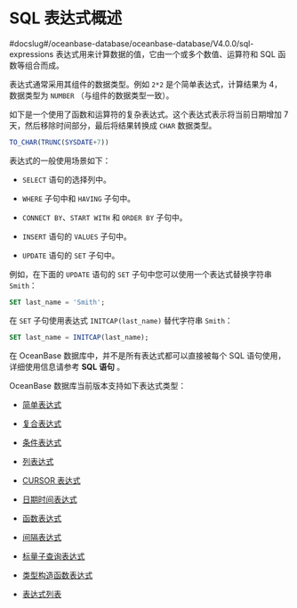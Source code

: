 SQL 表达式概述 
==============================
#docslug#/oceanbase-database/oceanbase-database/V4.0.0/sql-expressions
表达式用来计算数据的值，它由一个或多个数值、运算符和 SQL 函数等组合而成。

表达式通常采用其组件的数据类型。例如 `2*2` 是个简单表达式，计算结果为 4，数据类型为 `NUMBER` （与组件的数据类型一致）。

如下是一个使用了函数和运算符的复杂表达式。这个表达式表示将当前日期增加 7 天，然后移除时间部分，最后将结果转换成 `CHAR` 数据类型。

```sql
TO_CHAR(TRUNC(SYSDATE+7))
```



表达式的一般使用场景如下：

* `SELECT` 语句的选择列中。

* `WHERE` 子句中和 `HAVING` 子句中。

* `CONNECT BY`、`START WITH` 和 `ORDER BY` 子句中。

* `INSERT` 语句的 `VALUES` 子句中。

* `UPDATE` 语句的 `SET` 子句中。




例如，在下面的 `UPDATE` 语句的 `SET` 子句中您可以使用一个表达式替换字符串 `Smith`：

```sql
SET last_name = 'Smith';
```



在 `SET` 子句使用表达式 `INITCAP(last_name)` 替代字符串 `Smith`：

```sql
SET last_name = INITCAP(last_name);
```



在 OceanBase 数据库中，并不是所有表达式都可以直接被每个 SQL 语句使用，详细使用信息请参考 **SQL 语句** 。

OceanBase 数据库当前版本支持如下表达式类型：

* [简单表达式](../6.expression-1/2.simple-expression.md)

  

* [复合表达式](../6.expression-1/3.compound-expression.md)

  

* [条件表达式](../6.expression-1/4.conditional-expressions.md)

  

* [列表达式](../6.expression-1/5.column-expression.md)

  

* [CURSOR 表达式](../6.expression-1/6.cursor-expression.md)

  

* [日期时间表达式](../6.expression-1/7.date-and-time-expressions.md)

  

* [函数表达式](../6.expression-1/8.function-expression.md)

  

* [间隔表达式](../6.expression-1/9.interval-expression.md)

  

* [标量子查询表达式](../6.expression-1/10.scalar-subquery-expression.md)

  

* [类型构造函数表达式](../6.expression-1/11.type-constructor-expression.md)

  

* [表达式列表](../6.expression-1/12.expression-list.md)

  



